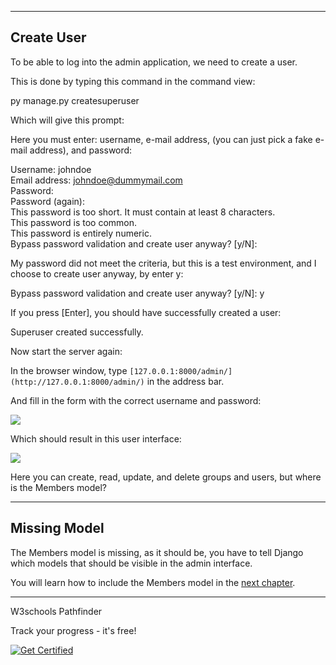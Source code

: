 ___

## Create User

To be able to log into the admin application, we need to create a user.

This is done by typing this command in the command view:

py manage.py createsuperuser

Which will give this prompt:

Here you must enter: username, e-mail address, (you can just pick a fake e-mail address), and password:

Username: johndoe  
Email address: johndoe@dummymail.com  
Password:  
Password (again):  
This password is too short. It must contain at least 8 characters.  
This password is too common.  
This password is entirely numeric.  
Bypass password validation and create user anyway? \[y/N\]:

My password did not meet the criteria, but this is a test environment, and I choose to create user anyway, by enter y:

Bypass password validation and create user anyway? \[y/N\]: y

If you press \[Enter\], you should have successfully created a user:

Superuser created successfully.

Now start the server again:

In the browser window, type `[127.0.0.1:8000/admin/](http://127.0.0.1:8000/admin/)` in the address bar.

And fill in the form with the correct username and password:

![](https://www.w3schools.com/django/screenshot_django_admin_login2.png)

Which should result in this user interface:

![](https://www.w3schools.com/django/screenshot_django_admin1.png)

Here you can create, read, update, and delete groups and users, but where is the Members model?

___

## Missing Model

The Members model is missing, as it should be, you have to tell Django which models that should be visible in the admin interface.

You will learn how to include the Members model in the [next chapter](https://www.w3schools.com/django/django_admin_include_members.php).

___

W3schools Pathfinder

Track your progress - it's free!

   [![Get Certified](https://www.w3schools.com/images/img_package_up_300.png)](https://campus.w3schools.com/collections/package-deals)